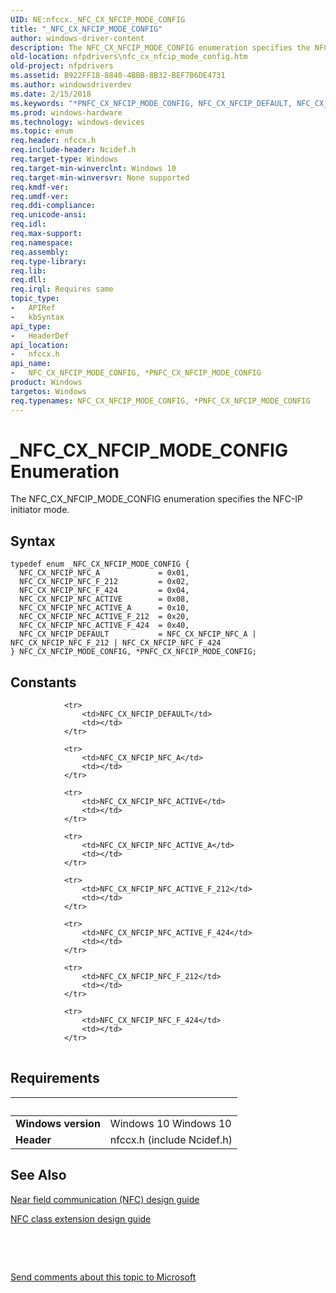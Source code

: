 ```yaml
---
UID: NE:nfccx._NFC_CX_NFCIP_MODE_CONFIG
title: "_NFC_CX_NFCIP_MODE_CONFIG"
author: windows-driver-content
description: The NFC_CX_NFCIP_MODE_CONFIG enumeration specifies the NFC-IP initiator mode.
old-location: nfpdrivers\nfc_cx_nfcip_mode_config.htm
old-project: nfpdrivers
ms.assetid: B922FF18-8840-4BBB-8B32-BEF7B6DE4731
ms.author: windowsdriverdev
ms.date: 2/15/2018
ms.keywords: "*PNFC_CX_NFCIP_MODE_CONFIG, NFC_CX_NFCIP_DEFAULT, NFC_CX_NFCIP_MODE_CONFIG, NFC_CX_NFCIP_MODE_CONFIG enumeration [Near-Field Proximity Drivers], NFC_CX_NFCIP_MODE_CONFIG, *PNFC_CX_NFCIP_MODE_CONFIG, NFC_CX_NFCIP_MODE_CONFIG, *PNFC_CX_NFCIP_MODE_CONFIG enumeration [Near-Field Proximity Drivers], NFC_CX_NFCIP_NFC_A, NFC_CX_NFCIP_NFC_ACTIVE, NFC_CX_NFCIP_NFC_ACTIVE_A, NFC_CX_NFCIP_NFC_ACTIVE_F_212, NFC_CX_NFCIP_NFC_ACTIVE_F_424, NFC_CX_NFCIP_NFC_F_212, NFC_CX_NFCIP_NFC_F_424, _NFC_CX_NFCIP_MODE_CONFIG, nfccx/NFC_CX_NFCIP_DEFAULT, nfccx/NFC_CX_NFCIP_MODE_CONFIG, nfccx/NFC_CX_NFCIP_NFC_A, nfccx/NFC_CX_NFCIP_NFC_ACTIVE, nfccx/NFC_CX_NFCIP_NFC_ACTIVE_A, nfccx/NFC_CX_NFCIP_NFC_ACTIVE_F_212, nfccx/NFC_CX_NFCIP_NFC_ACTIVE_F_424, nfccx/NFC_CX_NFCIP_NFC_F_212, nfccx/NFC_CX_NFCIP_NFC_F_424, nfpdrivers.nfc_cx_nfcip_mode_config"
ms.prod: windows-hardware
ms.technology: windows-devices
ms.topic: enum
req.header: nfccx.h
req.include-header: Ncidef.h
req.target-type: Windows
req.target-min-winverclnt: Windows 10
req.target-min-winversvr: None supported
req.kmdf-ver: 
req.umdf-ver: 
req.ddi-compliance: 
req.unicode-ansi: 
req.idl: 
req.max-support: 
req.namespace: 
req.assembly: 
req.type-library: 
req.lib: 
req.dll: 
req.irql: Requires same
topic_type:
-	APIRef
-	kbSyntax
api_type:
-	HeaderDef
api_location:
-	nfccx.h
api_name:
-	NFC_CX_NFCIP_MODE_CONFIG, *PNFC_CX_NFCIP_MODE_CONFIG
product: Windows
targetos: Windows
req.typenames: NFC_CX_NFCIP_MODE_CONFIG, *PNFC_CX_NFCIP_MODE_CONFIG
---
```


# _NFC_CX_NFCIP_MODE_CONFIG Enumeration
The NFC_CX_NFCIP_MODE_CONFIG enumeration specifies the NFC-IP initiator mode.

## Syntax
````
typedef enum _NFC_CX_NFCIP_MODE_CONFIG { 
  NFC_CX_NFCIP_NFC_A             = 0x01,
  NFC_CX_NFCIP_NFC_F_212         = 0x02,
  NFC_CX_NFCIP_NFC_F_424         = 0x04,
  NFC_CX_NFCIP_NFC_ACTIVE        = 0x08,
  NFC_CX_NFCIP_NFC_ACTIVE_A      = 0x10,
  NFC_CX_NFCIP_NFC_ACTIVE_F_212  = 0x20,
  NFC_CX_NFCIP_NFC_ACTIVE_F_424  = 0x40,
  NFC_CX_NFCIP_DEFAULT           = NFC_CX_NFCIP_NFC_A | NFC_CX_NFCIP_NFC_F_212 | NFC_CX_NFCIP_NFC_F_424
} NFC_CX_NFCIP_MODE_CONFIG, *PNFC_CX_NFCIP_MODE_CONFIG;
````

## Constants

<table>
            
                <tr>
                    <td>NFC_CX_NFCIP_DEFAULT</td>
                    <td></td>
                </tr>
            
                <tr>
                    <td>NFC_CX_NFCIP_NFC_A</td>
                    <td></td>
                </tr>
            
                <tr>
                    <td>NFC_CX_NFCIP_NFC_ACTIVE</td>
                    <td></td>
                </tr>
            
                <tr>
                    <td>NFC_CX_NFCIP_NFC_ACTIVE_A</td>
                    <td></td>
                </tr>
            
                <tr>
                    <td>NFC_CX_NFCIP_NFC_ACTIVE_F_212</td>
                    <td></td>
                </tr>
            
                <tr>
                    <td>NFC_CX_NFCIP_NFC_ACTIVE_F_424</td>
                    <td></td>
                </tr>
            
                <tr>
                    <td>NFC_CX_NFCIP_NFC_F_212</td>
                    <td></td>
                </tr>
            
                <tr>
                    <td>NFC_CX_NFCIP_NFC_F_424</td>
                    <td></td>
                </tr>
</table>


## Requirements
| &nbsp; | &nbsp; |
| ---- |:---- |
| **Windows version** | Windows 10 Windows 10 |
| **Header** | nfccx.h (include Ncidef.h) |

## See Also

<a href="http://go.microsoft.com/fwlink/p/?LinkID=785320">Near field communication (NFC) design guide</a>



<a href="https://msdn.microsoft.com/windows/hardware/drivers/nfc/nfc-class-extension-">NFC class extension design guide</a>



 

 

<a href="mailto:wsddocfb@microsoft.com?subject=Documentation%20feedback [nfpdrivers\nfpdrivers]:%20NFC_CX_NFCIP_MODE_CONFIG enumeration%20 RELEASE:%20(2/15/2018)&amp;body=%0A%0APRIVACY STATEMENT%0A%0AWe use your feedback to improve the documentation. We don't use your email address for any other purpose, and we'll remove your email address from our system after the issue that you're reporting is fixed. While we're working to fix this issue, we might send you an email message to ask for more info. Later, we might also send you an email message to let you know that we've addressed your feedback.%0A%0AFor more info about Microsoft's privacy policy, see http://privacy.microsoft.com/en-us/default.aspx." title="Send comments about this topic to Microsoft">Send comments about this topic to Microsoft</a>